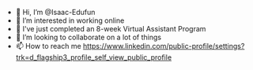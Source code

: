 - 👋 Hi, I’m @Isaac-Edufun
- 👀 I’m interested in working online
- 🌱 I've just completed an 8-week Virtual Assistant Program
- 💞️ I’m looking to collaborate on a lot of things
- 📫 How to reach me https://www.linkedin.com/public-profile/settings?trk=d_flagship3_profile_self_view_public_profile
